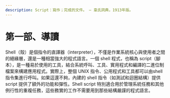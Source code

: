 ```yaml
---
description: Script：寫作；完成的文件。 — 韋氏詞典，1913年版。
---
```


# 第一部、導讀

Shell（殼）是個指令的直譯器（interpreter），不僅是作業系統核心與使用者之間的絕緣層，還是一種相當強大的程式語言。一個 shell 程式，也稱為 script（腳本），是一種易於使用的工具，結合系統呼叫、工具、實用程式和編譯的二進位制檔案來構建應用程式。實際上，整個 UNIX 指令、公用程式和工具都可以由shell指令集進行呼叫。如果這還不夠，內建的 shell 指令（如測試和迴圈結構）提供 script 提供了額外的功能和彈性。Shell script 特別適合用於管理系統任務和其他例行性的重複任務，這些務實的工作不需要用到那些結構嚴謹的程式語言。
